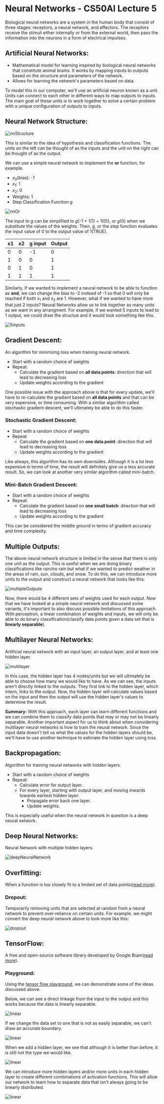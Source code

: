 # Neural Networks - CS50AI Lecture 5

Biological neural networks are a system in the human body that consist of three stages: receptors, a neural network, and effectors. The receptors receive the stimuli either internally or from the external world, then pass the information into the neurons in a form of electrical impulses.

## Artificial Neural Networks:

- Mathematical model for learning inspired by biological neural networks that constitute animal brains. It works by mapping inputs to outputs based on the structure and parameters of the network.
- Allows for learning the network's parameters based on data.

To model this in our computer, we'll use an artificial neuron known as a unit. Units can connect to each other in different ways to map outputs to inputs. The main goal of these units is to work together to solve a certain problem with a unique configuration of outputs to inputs.

## Neural Network Structure:

![nnStructure](images/5_NeuralNetworks/nnStructureLabeled.png)

This is similar to the idea of hypothesis and classification functions. The units on the left can be thought of as the inputs and the unit on the right can be thought of as the output.

We can use a simple neural network to implement the **or** function, for example.  
- _x_<sub>0</sub>(bias): -1
- _x_<sub>1</sub>: 1 
- _x_<sub>2</sub>: 0
- Weights: 1
- Step Classification Function _g_

![nnOr](images/5_NeuralNetworks/nn-Or.png)

The input to _g_ can be simplified to _g_(-1 + 1(1) + 1(0)), or _g_(0) when we substitute the values of the weights. Then, _g_, or the step function evaluates the input value of 0 to the output value of 1(TRUE).

|x1|x2|g input|Output|
|--|--|-------|------|
|0 |0 |-1     |0     |
|1 |0 |0      |1     |
|0 |1 |0      |1     |
|1 |1 |1      |1     |

Similarly, if we wanted to implement a neural network to be able to function as **and**, we can change the bias to -2 instead of -1 so that 0 will only be reached if both _x_<sub>1</sub> and _x_<sub>2</sub> are 1. However, what if we wanted to have more that just 2 inputs? Neural Networks allow us to link together as many units as we want in any arrangment. For example, if we wanted 5 inputs to lead to 1 output, we could draw the structue and it would look something like this.

![5inputs](images/5_NeuralNetworks/5inputs.png)

## Gradient Descent:

An algorithm for minimizng loss when training neural network.

- Start with a random choice of weights
- Repeat:
  - Calculate the gradient based on **all data points**: direction that will lead to decreasing loss
  - Update weights according to the gradient

One possible issue with the approach above is that for every update, we'll have to re-calculate the gradient based on **all data points** and that can be very expensive, or time consuming. With a similar algorithm called stochastic gradient descent, we'll ultimately be able to do this faster.

### Stochastic Gradient Descent:

- Start with a random choice of weights
- Repeat:
  - Calculate the gradient based on **one data point**: direction that will lead to decreasing loss
  - Update weights according to the gradient

Like always, this algorithm has its own downsides. Although it is a lot less expensive in terms of time, the result will definitely give us a less accurate result. So, we can look at another very similar algorithm called mini-batch.

### Mini-Batch Gradient Descent:

- Start with a random choice of weights
- Repeat:
  - Calculate the gradient based on **one small batch**: direction that will lead to decreasing loss
  - Update weights according to the gradient

This can be considered the middle ground in terms of gradient accuracy and time complexity.

## Multiple Outputs:

The above neural network structure is limited in the sense that there is only one unit as the output. This is useful when we are doing binary classifications like rain/no rain but what if we wanted to predict weather in the areas of rain, sun, clouds, and snow. To do this, we can introduce more units to the output and construct a neural network that looks like this:

![multipleOutputs](images/5_NeuralNetworks/multipleOutputs.png)

Now, there would be 4 different sets of weights used for each output. Now that we have looked at a simple neural network and discussed some variants, it's important to also discuss possible limitations of this approach. With perceptron, a linear combination of weights and inputs, we will only be able to do binary classification(classify data points given a data set that is **linearly separable**).

## Multilayer Neural Networks:

Artificial neural network with an input layer, an output layer, and at least one hidden layer.

![multilayer](images/5_NeuralNetworks/multilayerNN.png)

In this case, the hidden layer has 4 nodes/units but we will ultimately be able to choose how many we would like to have. As we can see, the inputs aren't directly linked to the outputs. They first link to the hidden layer, which intern, links to the output. Now, the hidden layer will calculate values based on the input and then the output will use the hidden layer's values to determine the result.

**Summary:** With this approach, each layer can learn different functions and we can combine them to classify data points that may or may not be linearly separable. Another important aspect for us to think about when considering multilayer neural networks is how to train the neural network. Since the input data doesn't tell us what the values for the hidden layers should be, we'll have to use another technique to estimate the hidden layer using loss.

## Backpropagation:

Algorithm for training neural networks with hidden layers.

- Start with a random choice of weights
- Repeat:
  - Calculate error for output layer.
  - For every layer, starting with output layer, and moving inwards towards earliest hidden layer:
    - Propagate error back one layer.
    - Update weights.

This is especially useful when the neural network in question is a deep neural network.

## Deep Neural Networks:

Neural Network with multiple hidden layers.

![deepNeuralNetwork](images/5_NeuralNetworks/deepNN.png)

## Overfitting:

When a function is too closely fit to a limited set of data points([read more](https://github.com/itsmehere/CS50AI/blob/master/LectureNotes/Week4_Learning.md)).

### Dropout:

Temporarily removing units that are selected at random from a neural network to prevent over-reliance on certain units. For example, we might convert the deep neural network above to look more like this:

![dropout](images/5_NeuralNetworks/dropout.png)

## TensorFlow:

A free and open-source software library developed by Google Brain([read more](https://www.tensorflow.org/)). 

### Playground:

Using the [tensor flow playground](http://playground.tensorflow.org), we can demonstrate some of the ideas discussed above.

Below, we can see a direct linkage from the input to the output and this works because the data is linearly separable.

![linear](images/5_NeuralNetworks/TensorFlowImgs/linear.png)

If we change the data set to one that is not as easily separable, we can't draw an accurate boundary.

![linear](images/5_NeuralNetworks/TensorFlowImgs/failedLinear.png)

When we add a hidden layer, we see that although it is better than before, it is still not the type we would like.

![linear](images/5_NeuralNetworks/TensorFlowImgs/failedHidden.png)

We can introduce more hidden layers and/or more units in each hidden layer to create different combinations of activation functions. This will allow our network to learn how to separate data that isn't always going to be linearly distributed.

![linear](images/5_NeuralNetworks/TensorFlowImgs/nonLinear.png)